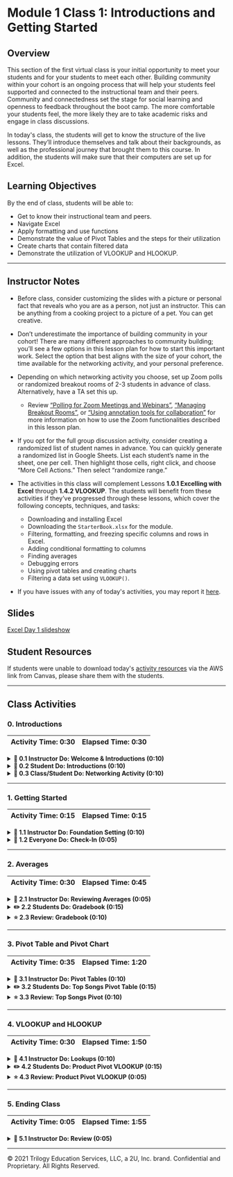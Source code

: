 # Module 1 Class 1: Introductions and Getting Started


## Overview

This section of the first virtual class is your initial opportunity to meet your students and for your students to meet each other. Building community within your cohort is an ongoing process that will help your students feel supported and connected to the instructional team and their peers. Community and connectedness set the stage for social learning and openness to feedback throughout the boot camp. The more comfortable your students feel, the more likely they are to take academic risks and engage in class discussions. 

In today's class, the students will get to know the structure of the live lessons. They’ll introduce themselves and talk about their backgrounds, as well as the professional journey that brought them to this course. In addition, the students will make sure that their computers are set up for Excel.

## Learning Objectives

By the end of class, students will be able to:

* Get to know their instructional team and peers.
* Navigate Excel
* Apply formatting and use functions
* Demonstrate the value of Pivot Tables and the steps for their utilization
* Create charts that contain filtered data
* Demonstrate the utilization of VLOOKUP and HLOOKUP.

- - -

## Instructor Notes

* Before class, consider customizing the slides with a picture or personal fact that reveals who you are as a person, not just an instructor. This can be anything from a cooking project to a picture of a pet. You can get creative.
* Don’t underestimate the importance of building community in your cohort! There are many different approaches to community building; you’ll see a few options in this lesson plan for how to start this important work. Select the option that best aligns with the size of your cohort, the time available for the networking activity, and your personal preference. 
* Depending on which networking activity you choose, set up Zoom polls or randomized breakout rooms of 2-3 students in advance of class. Alternatively, have a TA set this up.

  * Review [“Polling for Zoom Meetings and Webinars”](https://www.youtube.com/watch?v=dgZxc09FCIQ), [“Managing Breakout Rooms”](https://support.zoom.us/hc/en-us/articles/206476313-Managing-Breakout-Rooms), or [“Using annotation tools for collaboration”](https://support.zoom.us/hc/en-us/articles/115005706806-Using-annotation-tools-for-collaboration) for more information on how to use the Zoom functionalities described in this lesson plan.

* If you opt for the full group discussion activity, consider creating a randomized list of student names in advance. You can quickly generate a randomized list in Google Sheets. List each student’s name in the sheet, one per cell. Then highlight those cells, right click, and choose “More Cell Actions.” Then select “randomize range.”

* The activities in this class will complement Lessons **1.0.1 Excelling with Excel** through **1.4.2 VLOOKUP**. The students will benefit from these activities if they’ve progressed through these lessons, which cover the following concepts, techniques, and tasks:

    * Downloading and installing Excel
    * Downloading the `StarterBook.xlsx` for the module.
    * Filtering, formatting, and freezing specific columns and rows in Excel.
    * Adding conditional formatting to columns
    * Finding averages
    * Debugging errors
    * Using pivot tables and creating charts
    * Filtering a data set using `VLOOKUP()`.

* If you have issues with any of today's activities, you may report it [here](http://tiny.cc/BootCampFeedback).

## Slides

[Excel Day 1 slideshow](https://docs.google.com/presentation/d/12H8wMutV87VfpUf2O_WLRxP8C8TKo7Sel5Zi-eCqnGo/edit?usp=sharing)

## Student Resources

If students were unable to download today's [activity resources](https://2u-data-curriculum-team.s3.amazonaws.com/data-viz-online-lesson-plans/01-Lessons/1-1-Student-Resources.zip) via the AWS link from Canvas, please share them with the students.

- - -

## Class Activities

### 0. Introductions

| Activity Time: 0:30       |  Elapsed Time:     0:30  |
|---------------------------|---------------------------|

<details>
  <summary><strong> 📣 0.1 Instructor Do: Welcome & Introductions (0:10)</strong></summary>

* **Use Slide 1: Welcome:** Welcome the students to the boot camp. 
  
  * Convey your excitement for this first class and the journey your cohort will go on together. 
  * Provide a high-level overview of what will be covered in the boot camp and highlight any topics that you’re particularly excited about. 
  * Emphasize that students will learn a lot and practice many different skills over the next few months. 

* **Use Slides 2-3: Instructor Introduction:** Explain that you’ll spend the first part of class on introductions. Introduce yourself and share a brief summary of your industry and teaching backgrounds. 

  * **Optional:** Share a little bit about your hobbies or interests outside of the boot camp content. Feel free to update Slide 3 with personalized information, a photo, etc.

* **Use Slide 4: Other Introductions:** Invite other members of the instructional and student support teams to introduce themselves.
  * If any university partners are present, invite them to introduce themselves as well. 

</details>

<details>
  <summary><strong> 📣 0.2 Student Do: Introductions (0:10)</strong></summary>

* **Use Slide 6: Student Introductions:** Explain that throughout the boot camp, they will work together in class and on group projects; they’ll have many opportunities to get to know one another and collaborate throughout the boot camp.

  * To kick off this first class, they’ll make first introductions. Invite students to introduce themselves by sharing their name, pronouns, where they live, and something that they want the class to know about them.
    
    * Depending on the size of the cohort, you may choose to have students introduce themselves in breakout rooms instead of in the full group.
    * Optional: If you use breakout rooms for introductions, have one student from each breakout room share back with the full group. 
  
  * Depending on the size of the cohort, you may also invite students to share why they decided to enroll in this boot camp or how they hope to advance their career with the skills they acquire in the boot camp.

    * Optional: Invite students to send you a direct Slack message if there are things that they want you to know about that they don’t want to share with the class. 

</details>

<details>
  <summary><strong> 📣 0.3 Class/Student Do: Networking Activity (0:10)</strong></summary>

Select the option that best suits your needs based on the size of your cohort, available time, and your facilitation preferences. 

**Option 1: Full-Class Poll:** Best for large classes, timing is flexible, requires more instructor facilitation than other activities.

  * **Use Slides 7-11:** Explain that one way you’ll collect their input throughout the course is through Zoom’s polling feature. They’ll practice using this feature as part of this activity.
    
    * Read each question aloud, launch the poll, and invite students to respond. Share the results and comment on what you notice about trends and/or your own preferences before moving on to the next question.
    * Repeat as time allows. If you have additional time, consider asking students to elaborate on their responses by coming off mute or sharing in the Slack channel.

**Option 2: Breakout Room Discussions:** Class size and timing is flexible, requires less instructor facilitation than other activities.

  * **Use Slide 12:** Explain that throughout the boot camp students will work in small group breakout rooms. They’ll meet some of their peers in breakout rooms during this activity.
  * **Use Slides 13- 14:** Share the discussion questions with students and explain that in their breakout rooms, they should share their name and then select one question to answer. Once all students have shared, students can discuss the questions as a group. Tell students that they will have three minutes for their discussions and that you and/or the TA may visit different breakout rooms during the activity.

    * Open breakout rooms (two to three students each) and set a timer for three minutes.
    * After three minutes, close the breakout rooms.
    
      * If time allows, reshuffle the breakout room assignments and invite students to participate in a different breakout room discussion using the second set of questions.
      * **Optional:** Have one student from each breakout room share back with the full group. 

**Option 3: Full-Group Discussion:** Best for small classes and a longer amount of time, requires more instructor facilitation than the previous activities.

  * **Use Slide 15:** Explain to students that you look forward to all of their participation throughout the boot camp. Note that students can participate in discussion by unmuting their mic or through the class Slack channel. Emphasize that for this activity, you will call on students randomly.
  * **Use Slide 16:** Note that when you call on a student, they can choose which question to answer. 

    * Provide students with a minute to review the slide and identify the question they would like to answer; this will help students  be more present while their peers are sharing.
    * Encourage students to note any points of connection  in the Slack channel as their peers share.
    * Using a randomized list, call on students one at a time to share their answers. Make sure that you invite each student to contribute. 

**Option 4: Full-Class Annotate Activity:** Best for large classes and limited time, requires more instructor engagement than other activities.

  * **Use Slide 17:** Explain that another Zoom function they might use during the boot camp is the annotation tool.

    * Direct students to locate the annotation tool, then to select stamp and the star icon.
    * Explain that students can contribute to annotations by clicking anywhere on the shared slide. Invite them to practice by adding a star on the slide. 

  * **Use Slides 18-20:** Invite students to annotate the shared slides to answer each question. Note any trends and/or share any connections you make to students. As time allows, invite students to share more details about what they annotated by unmuting their mic or responding in the Slack channel. 

**When you’ve completed the activity:**

  * **Use Slide 21:** Thank students for their participation and explain that they will have many more opportunities throughout the boot camp to collaborate and get to know their peers. Transition to the first activity of the lesson. 

</details>

- - -

### 1. Getting Started

| Activity Time:       0:15 |  Elapsed Time:      0:15  |
|---------------------------|---------------------------|

<details>
  <summary><strong>📣 1.1 Instructor Do: Foundation Setting (0:10)</strong></summary>

* Welcome students to class.

* Direct students to post individual questions in Slack to be addressed by TAs and/or instructor at the end of class.

* Open the slideshow and use slides 1-10 to walk through the foundation setting with your class.

* **Big Picture:** This is an opportunity for students to zoom out and see the big picture of where they are in the program. Take a moment to mention some real world examples that show the value of what they’re learning this week.

* **Boot Camp Pointers:** Talk through some of the key logistical items that will help students stay on track. This is an opportunity to speak to what students may need when they're at this particular point of the program.

* **This Week - Getting Started with Excel:** Talk through the key skills that students will learn this week.

  * Let the students know that they will set the foundation of their data analysis and visualization skills, using data to tell a story, answer questions, and uncover new patterns or trends.

* **This Week's Challenge:** For this week's Challenge, let the students know that they'll be creating two charts: an “outcomes based on launch date” chart and an “outcomes based on goals” chart. For the “outcomes based on launch date” chart, the students will need to create a Pivot Table that is filtered on a specific category, and for the “outcomes based on goals” chart, they'll need to use the `COUNTIFS()` function to filter the data on multiple criteria.

* **Career Connection:** Let students know that many of them will use the skills covered this week throughout their careers. It's important for them to know the "why." Give examples of when they may be used in work or when you’ve used those skills in your workplace.

  * For example, many companies use Excel on a day-to-day basis to do a variety of tasks, such as preparing quotes or cost studies, monitoring trends over time, analyzing financial data, and creating efficiency reports, business plans, and status reports.

  * Just a reminder that each week students receive a Career Connection in their course of work that ties to what academic content is being consumed. This Career Connection relates this week's material to a professional setting, encourages students to complete certain career services tasks, and provides technical interviewing questions, where applicable, that the student can work through.

  * Explore the [Career Engagement Network](https://careernetwork.2u.com/?utm_medium=Academics&utm_source=boot_camp) for more services and resources you’ll benefit from throughout your boot camp journey.

* **How to Succeed This Week:** Remind your students that they may have moments of frustration this week as they begin the course, learn something new, and learn how to budget their time. These moments are great for deepening their knowledge. Outline some of the topics they may find tricky in this module using the slide material. Consider sharing something about your personal learning journey. It helps students recognize that everyone starts somewhere and that they are not alone.

* **Today's Objectives:** Now, outline the concepts that will be covered in today's lesson. Remind students that they can find the relevant activity files in the Getting Ready for Class page of their course content.

</details>

<details>
  <summary><strong>🎉  1.2 Everyone Do: Check-In (0:05)</strong></summary>

* Ask the class the following questions and call on students for answers:

    * **Q:** How are you feeling about your progress so far?

    * **A:** Let them know that we are starting to build their skillset. It’s also okay to feel overwhelmed as long as you don’t give up.

    * **Q:** How comfortable do you feel with this topic?

    * **A:** Let's do "fist to five" together. If you are not feeling confident, hold up a fist (0). If you feel very confident, hold up an open hand (5).

</details>

- - -

### 2. Averages

| Activity Time:       0:30 |  Elapsed Time:      0:45  |
|---------------------------|---------------------------|

<details>
  <summary><strong> 📣 2.1 Instructor Do: Reviewing Averages (0:05)</strong></summary>

* In this first demonstration, open the starter file inside [01-Ins_ExcelPlayground/Solved/Excel_Playground_Starter.xlsx](Activities/01-Ins_ExcelPlayground/Solved/Excel_Playground_Starter.xlsx). The file includes a mock Grade Book.

* Acknowledge that the next demo is simple before showing them how to manipulate the data in basic ways. Specifically:

  * Show the students how to calculate the average grade for each student by using the `average` function.

  * Show the students how to copy a formula downstream in an Excel column, using both copy/paste and dragging the bottom-right corner cell.

    ![Images/01-ExcelPlayground.gif](Images/01-ExcelPlayground.gif)

  * Finally, show the students how you can pull up the Excel Formula Builder to see a GUI for accessing Excel's off-the-shelf formulas. With the GUI, you can select the appropriate formula to calculate the average, maximum, minimum, and standard deviation of grades for the respective cells.

    ![Images/01-ExcelPlayground_2.png](Images/01-ExcelPlayground_2.png)

* Send out the activity workbook [01-Ins_ExcelPlayground/Solved/Excel_Playground_Starter.xlsx](Activities/01-Ins_ExcelPlayground/Solved/Excel_Playground_Starter.xlsx) for students to refer to later.

* Ask the class the following questions and call on students for the answers:

    * **Q:** Where have we used this before?

    * **A:** We used the `average` function in Lesson 1.2.5 to get the average donations.

    * **Q:** How does this activity equip us for the Challenge?

    * **A:** We will need to calculate averages for some columns in our Kickstarter data set.

    * **Q:** What can we do if we don't completely understand this?

    * **A:** We can refer to the lesson plan and reach out to the instructional staff.

* Answer any questions before proceeding to the student activity.

</details>

<details>
  <summary><strong> ✏️ 2.2 Students Do: Gradebook (0:15)</strong></summary>

* Next, proceed with the first student exercise. In this example, students are tasked with modifying a more complex gradebook to determine the letter grades and pass/fail status of a made-up class.

  ![Gradebook Solved](Images/GradeBook_Solved.png)

* Show the students the solution [02-Stu_GradeBook/GradeBook_Solved.xlsx](Activities/02-Stu_GradeBook/Solved/GradeBook_Solved.xlsx) that they will be working toward.

* You may open up and use slides 11-13 to accompany this activity.

* Next, go over the [instructions](Activities/02-Stu_GradeBook/README.md) with the students and check for understanding.

* Make sure the students can download and open the [instructions](Activities/02-Stu_GradeBook/README.md) and [starter Excel file](Activities/02-Stu_GradeBook/Unsolved/GradeBook_Unsolved) for this activity from the AWS link featured in the "Student Resources" section above.

* Answer any questions before breaking the students out in groups.

* Divide students into groups of 3-5. They should work on the solution by themselves, but can reach out to others in their group for help.

* Let students know that they may be asked to share and walk through their work at the end of the activity.

* The instructor and TAs should check in on the students after 5-7 minutes to gauge their progress.

</details>

<details>
  <summary><strong> ⭐ 2.3 Review: Gradebook (0:10)</strong></summary>

* Once time is up, bring the students back from their groups and ask for a volunteer, or identify a group that can share their work for a walk-through. Remind them that it is perfectly okay if they didn't finish the activity.

* Review the [solution](Activities/02-Stu_GradeBook/Solved/GradeBook_Solved.xlsx) with the students. Make sure to answer whatever questions students may have.

* Key points to cover in this discussion:

  * The values in the "Pass/Fail" column are determined by a conditional that checks whether a student's "Final Grade" was greater than or equal to 60. If the statement evaluates true, then the value is "PASS." If the statement evaluates false, the value is "FAIL."

    ![Images/04-GradeBook_1.png](Images/04-GradeBook_1.png)

  * The values in the "Letter Grade" column are also determined by a conditional, although this conditional is far more complex. Whenever a statement evaluates to false in this formula, another conditional is run to check the "Final Grade." Once a statement is found to be true, a letter grade is placed into the column.

    ![Images/04-GradeBook_2.png](Images/04-GradeBook_2.png)

* Send out the solution workbook [02-Stu_GradeBook/Solved/GradeBook_Solved.xlsx](Activities/02-Stu_GradeBook/Solved/GradeBook_Solved.xlsx) for students to refer to later.

* Ask the class the following questions and call on students for the answers:

    * **Q:** Will we get the same letter grades if we omit the equal sign in the `>=` condition? Why?

    * **A:** No. The condition checks for values greater than or equal to a certain value. If you omit the equal sign, you will only assign grades that are greater than a certain value.

    * **Q:** What can we do if we don't completely understand this?

    * **A:** Practice changing the number grades and omit the equal sign in the `>=` condition.

* Answer any questions before proceeding to the next activity.

</details>

- - -

### 3. Pivot Table and Pivot Chart

| Activity Time:       0:35 |  Elapsed Time:      1:20  |
|---------------------------|---------------------------|


<details>
  <summary><strong> 📣 3.1 Instructor Do: Pivot Tables (0:10)</strong></summary>

* You may open up and use slides 14-18 to accompany the beginning of this next activity. Otherwise, cover the following talking points:

  * Explain that another powerful tool in the Excel arsenal is the **Pivot Table**, which allows users to extract summary data from large, detailed, and consistent data sets.

  * Explain that pivot tables summarize data using functions like `SUM`, `COUNT`, and `AVERAGE` on subsets of the data. These subsets can be as general or as specific as we like.

  * Caution students that pivot tables are not designed for deeper analysis, they are designed to provide at-a-glance summary metrics.

* Open up [03-Ins_PivotTables/PivotTables.xlsx](Activities/03-Ins_PivotTables/Solved/PivotTables.xlsx) for this activity.

  * In order to create a Pivot Table, simply select "Pivot Table" within the "Insert" tab, then hit "OK" in the new window that pops up.

  * There will now be a menu where users can pick and choose what columns from the original sheet they would like to place into their Pivot Table.

  * Place "Product" into "Rows," and a column consisting of all products will appear on the screen with all duplicate data points placed together.

  * Users can also group rows into subcategories to allow for more specific/generalized tables by adding more fields into the "Rows" section.

    ![MultiRows](Images/MultiRows.png)

  * Place "Profit" into "Values," and a new column will appear containing the sum of the "Profit" column from the original spreadsheet as it relates to the "Product" column. In other words, all "Apple" values are added together, all "Banana" values are added together, etc.

  * Users can change what kind of data they would like to analyze within a Pivot Table by clicking on any of the fields placed within the "Values" section and selecting "Field Value Settings" from the drop-down menu. This allows users to look at maximums, minimums, averages, and much more.

    ![ValueSettings](Images/ValueSettings.png)

  * Place "Country" into "Filters," and a new field listed as "Country" will appear above the Pivot Table. By clicking on this field and selecting a value from the menu that appears, users can filter data based upon what sales took place in a particular country.

    ![Images/07-PivotTables.png](Images/07-PivotTables.png)

* Users can also sort tables by selecting any single cell, then right-clicking. Within the pop-up menu that appears, select sort, then choose the desired sorting method.

* Send out the activity workbook [03-Ins_PivotTables/PivotTables.xlsx](Activities/03-Ins_PivotTables/Solved/PivotTables.xlsx) for students to refer to later.

* Ask the class the following questions and call on students for the answers:

    * **Q:** Where have we used this before?

    * **A:** We created Pivot Tables in Lesson 1.3.1.

    * **Q:** How does this activity equip us for the Challenge?

    * **A:** We will need to create a Pivot Table in Deliverable 1 of the Challenge.

    * **Q:** What can we do if we don't completely understand this?

    * **A:** We can refer to the curriculum material and reach out to the instructional staff.

* Answer any questions before proceeding to the student activity.


</details>

<details>
  <summary><strong> ✏️ 3.2 Students Do: Top Songs Pivot Table (0:15)</strong></summary>

* Pivot Tables are exceptionally helpful when dealing with data sets that are large in scale but contain enough similarities between data points to find commonalities.

* You may open up and use slides 19-21 to accompany this next activity.

* For this activity, students will be taking a 5000-row spreadsheet containing data on the top 5000 songs from 1901 onward. The students will use Pivot Tables to uncover which artists have the most songs in the top 5000, what the songs are, and what year they were released.

  ![Images/08-TopPivot.png](Images/08-TopPivot.png)

* Show the students the [solution](Activities/04-Stu_TopSongsPivot/Solved/Top5000Songs_Solved.xlsx) that they will be working toward.

* Next, go over the [instructions](Activities/04-Stu_TopSongsPivot/README.md) with the students and check for understanding.

* Make sure the students can download and open the [instructions](Activities/04-Stu_TopSongsPivot/README.md) and [starter Excel file](Activities/04-Stu_TopSongsPivot/Unsolved/Top5000Songs_Unsolved.xlsx) or this activity from the AWS link.

* Answer any questions before breaking the students out in groups.

* Divide students into groups of 3-5. They should work on the solution by themselves, but can reach out to others in their group for help.

* Let students know that they may be asked to share and walk through their work at the end of the activity.

* The instructor and TAs should check in on the students after 5 to 7 minutes to gauge their progress.


</details>

<details>
  <summary><strong> ⭐ 3.3 Review: Top Songs Pivot (0:10)</strong></summary>

* Once time is up, bring the students back from their groups and ask for a volunteer or identify a group that can share their work for a walk-through. Remind them that it is perfectly OK if they didn't finish the activity.

* Review the [solution](Activities/04-Stu_TopSongsPivot/Solved/Top5000Songs_Solved.xlsx) with the students. Make sure to answer whatever questions students may have.

* Key points to hit upon while discussing this activity:

  * The "Rows" for the Pivot Table are "artist" as the main category and "name" as the subcategory, so all songs are stored under their artist's name.

  * To determine how many songs an artist has in the original chart, place "artist" into the "Values" section, then count how many times their name appears. The sum of "final_score" is self-explanatory.

  * To sort the chart based on an artist's overall score, click on the "Sum of Final_Score" column within the Pivot Table and select "Sort From Largest to Smallest."

    ![Top5000Songs](Images/Top5000SongsPivot.png)

* Send out the solution workbook [04-Stu_TopSongsPivot/Solved/Top5000Songs_Solved.xlsx](Activities/04-Stu_TopSongsPivot/Solved/Top5000Songs_Solved.xlsx) for students to refer to later.

* Ask the class the following questions and call on students for the answers:

    * **Q:** How do you sort from smallest to largest in the Pivot Table we created?

    * **A:** We select "Sort From Smallest to Largest."

    * **Q:** What can we do if we don't completely understand Pivot Tables?

    * **A:** Review Lesson 1.3.1 and consult the instructional staff.

* Answer any questions before proceeding to the next activity.

</details>

- - -

### 4. VLOOKUP and HLOOKUP

| Activity Time:       0:30 |  Elapsed Time:      1:50 |
|---------------------------|---------------------------|

<details>
  <summary><strong> 📣 4.1 Instructor Do: Lookups (0:10)</strong></summary>

* You may open up and use slides 22-27 to accompany this activity. Otherwise cover the following talking points:

* When working with large workbooks that contain multiple tables, it sometimes becomes very challenging to find specific values. This is why lookups were created—to give Excel users a way to search through ranges and create references automatically.

* Lookup formulas work by:

  * Selecting a range of data to browse through (generally a table)

  * Selecting a value from within that range

  * Selecting what corresponding information is desired

  * Grabbing the result

* Open up [05-Ins_Lookups/Lookups.xlsx](Activities/05-Ins_Lookups/Solved/Lookups.xlsx), and show students how column B is using a function called `VLOOKUP()` to collect values from the table to the right based on the values in "ID."

  * `VLOOKUP()` takes in four values: a lookup value, the range of a table, the index number for a column within that range, and the match parameter.

  * Make sure students understand that when `VLOOKUP()` searches for a value, it is only looking for matches within the left-most column of the range they have selected.

  * Since the formula listed specifies 3 as the column index, it will grab the value stored within the third column of the second table. As such, it is grabbing the value stored within the "Product" column.

    ![Images/09-VLookups_1.png](Images/09-VLookups_1.png)

  * The match parameter indicates either an Exact Match (`FALSE`) or an Approximate Match (`TRUE`).

* `HLOOKUP()` is almost identical to `VLOOKUP()` but with one major exception. `HLOOKUP()` searches through ranges horizontally instead of vertically. As such, this formula searches through rows instead of columns.

* Send out the activity workbook [05-Ins_Lookups/Lookups.xlsx](Activities/05-Ins_Lookups/Solved/Lookups.xlsx) for students to refer to later.

* Ask the class the following questions and call on students for the answers:

    * **Q:** Where have we used this before?

    * **A:** We used the `VLOOKUP()` function to search for titles and average donations in Lesson 1.4.2.

    * **Q:** How does this activity equip us for the Challenge?

    * **A:** Although the `VLOOKUP()` function is not needed in the Challenge, knowing how to use this function builds our Excel skill set and provides another method to filter the data set.

    * **Q:** What can we do if we don't completely understand this?

    * **A:** We can refer to the lesson plan and reach out to the instructional staff.

* Answer any questions before proceeding to the student activity.

</details>

<details>
  <summary><strong>✏️ 4.2 Students Do: Product Pivot VLOOKUP (0:15)</strong></summary>

* Next, proceed with the student exercise. In this exercise, a small company that sells electronics and electronic media has asked the class to create a table that visualizes the cost of their recent orders. Using lookups, create a Pivot Table that serves this purpose.

  ![Images/09-ProductLookups_1.png](Images/09-ProductLookups_1.png)

* Show the students the [solution](Activities/06-Stu_ProductPivot/Solved/ProductionPivot_Solved.xlsx) that they will be working toward.

* You may open up and use slides 28-29 to accompany this next activity.

* Go over the [instructions](Activities/06-Stu_ProductPivot/README.md) with the students and check for understanding.

* Make sure the students can download and open the [instructions](Activities/06-Stu_ProductPivot/README.md) and [starter Excel file](Activities/06-Stu_ProductPivot/Unsolved/ProductionPivot_Unsolved.xlsx) for this activity from the AWS link.

* Answer any questions before breaking the students out in groups.

* Divide students into groups of 3-5. They should work on the solution by themselves, but can reach out to others in their group for help.

* Let students know that they may be asked to share and walk through their work at the end of the activity.

</details>

<details>
  <summary><strong> ⭐ 4.3 Review: Product Pivot VLOOKUP (0:05)</strong></summary>

* Once time is up, bring the students back from their groups and ask for a volunteer, or identify a group that can share their work for a walk-through. Remind them that it is perfectly OK if they didn't finish the activity.

* Review the [solution](Activities/06-Stu_ProductPivot/Solved/ProductionPivot_Solved.xlsx) for this activity with the class. Be sure to answer whatever questions students may have.

* Key points to cover during this discussion:

  * The `VLOOKUP()` within column D of the "Orders" sheet searches for a matching "Product ID" within the first table of the "Product List" sheet and then grabs the "Price" from within.

    ![Images/09-ProductLookups_2.png](Images/09-ProductLookups_2.png)

  * The `VLOOKUP()` within column E of the "Orders" sheet searches for a matching "Shipping Priority" within the second table of the "Product List" sheet and then grabs the "Price" from within.

    ![Images/09-ProductionPivot_Shipping](Images/09-ProductionPivot_Shipping.png)

  * The Pivot Table is made with a primary row of "Order Number," a secondary row of "Product ID," a primary value of "Sum of Price," and a secondary value of "Sum of Shipping Price."

    ![Images/09-ProductLookups_3.png](Images/09-ProductLookups_3.png)

* Send out the solution workbook [06-Stu_ProductPivot/Solved/ProductionPivot_Solved.xlsx](Activities/06-Stu_ProductPivot/Solved/ProductionPivot_Solved.xlsx) for students to refer to later.

* Ask the class the following questions and call on students for the answers:

    * **Q:** What can we do if we don't completely understand this?

    * **A:** We can refer to the lesson plan and do the Skill Drill at the end of the page in Lesson 1.4.2, and we can reach out to the instructional staff.

* Answer any questions before ending class.


</details>

- - -

### 5. Ending Class

| Activity Time:       0:05 |  Elapsed Time:      1:55  |
|---------------------------|---------------------------|

<details>
  <summary><strong>📣  5.1 Instructor Do: Review (0:05)</strong></summary>

* Before ending class, review the skills that were covered today and mention where in the module these skills are introduced.
  * Calculating averages was covered in **Lesson 1.2.5**.
  * Creating pivot tables was covered in **Lesson 1.3.1**.
  * Using the `VLOOKUP()` function was covered in **Lesson 1.4.2**.

* Answer any questions the students may have.

* Finally, encourage your class to begin the Challenge as soon as possible, if they have not already begun, and to use the Learning Assistants channel and pre-scheduled Office Hours with their instructional team for help as they progress through their work. If they feel like they need context to understand documentation or instructions throughout the week, this is where they can get it.

</details>

---

© 2021 Trilogy Education Services, LLC, a 2U, Inc. brand.  Confidential and Proprietary.  All Rights Reserved.
